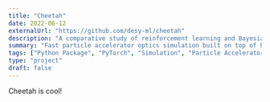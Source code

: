 ```yaml
---
title: "Cheetah"
date: 2022-06-12
externalUrl: "https://github.com/desy-ml/cheetah"
description: "A comparative study of reinforcement learning and Bayesian optimisation for online continuous tuning"
summary: "Fast particle accelerator optics simulation built on top of PyTorch for reinforcement learning and optimisation applications."
tags: ["Python Package", "PyTorch", "Simulation", "Particle Accelerators"]
type: "project"
draft: false
---
```


Cheetah is cool!
